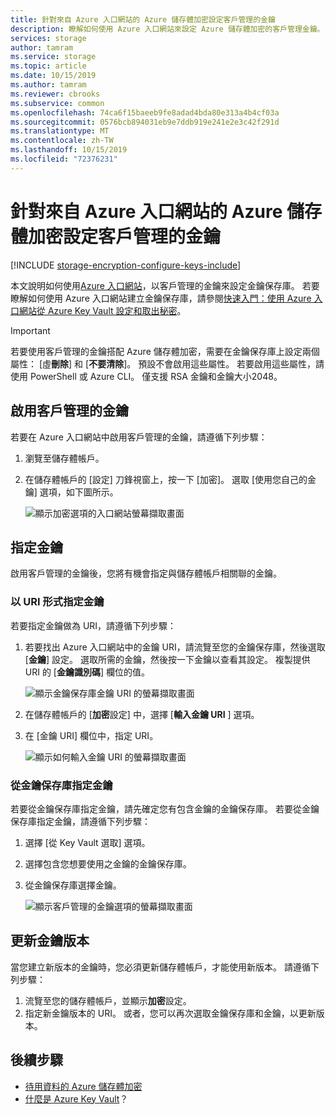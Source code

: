 ```yaml
---
title: 針對來自 Azure 入口網站的 Azure 儲存體加密設定客戶管理的金鑰
description: 瞭解如何使用 Azure 入口網站來設定 Azure 儲存體加密的客戶管理金鑰。 客戶管理的金鑰可讓您建立、輪替、停用及撤銷存取控制。
services: storage
author: tamram
ms.service: storage
ms.topic: article
ms.date: 10/15/2019
ms.author: tamram
ms.reviewer: cbrooks
ms.subservice: common
ms.openlocfilehash: 74ca6f15baeeb9fe8adad4bda80e313a4b4cf03a
ms.sourcegitcommit: 0576bcb894031eb9e7ddb919e241e2e3c42f291d
ms.translationtype: MT
ms.contentlocale: zh-TW
ms.lasthandoff: 10/15/2019
ms.locfileid: "72376231"
---
```

# <a name="configure-customer-managed-keys-for-azure-storage-encryption-from-the-azure-portal"></a>針對來自 Azure 入口網站的 Azure 儲存體加密設定客戶管理的金鑰

[!INCLUDE [storage-encryption-configure-keys-include](../../../includes/storage-encryption-configure-keys-include.md)]

本文說明如何使用[Azure 入口網站](https://portal.azure.com/)，以客戶管理的金鑰來設定金鑰保存庫。 若要瞭解如何使用 Azure 入口網站建立金鑰保存庫，請參閱[快速入門：使用 Azure 入口網站從 Azure Key Vault 設定和取出秘密](../../key-vault/quick-create-portal.md)。 

> [!IMPORTANT]
> 若要使用客戶管理的金鑰搭配 Azure 儲存體加密，需要在金鑰保存庫上設定兩個屬性： [虛**刪除**] 和 [**不要清除**]。 預設不會啟用這些屬性。 若要啟用這些屬性，請使用 PowerShell 或 Azure CLI。
> 僅支援 RSA 金鑰和金鑰大小2048。

## <a name="enable-customer-managed-keys"></a>啟用客戶管理的金鑰

若要在 Azure 入口網站中啟用客戶管理的金鑰，請遵循下列步驟：

1. 瀏覽至儲存體帳戶。
1. 在儲存體帳戶的 [設定] 刀鋒視窗上，按一下 [加密]。 選取 [使用您自己的金鑰] 選項，如下圖所示。

    ![顯示加密選項的入口網站螢幕擷取畫面](./media/storage-encryption-keys-portal/ssecmk1.png)

## <a name="specify-a-key"></a>指定金鑰

啟用客戶管理的金鑰後，您將有機會指定與儲存體帳戶相關聯的金鑰。

### <a name="specify-a-key-as-a-uri"></a>以 URI 形式指定金鑰

若要指定金鑰做為 URI，請遵循下列步驟：

1. 若要找出 Azure 入口網站中的金鑰 URI，請流覽至您的金鑰保存庫，然後選取 [**金鑰**] 設定。 選取所需的金鑰，然後按一下金鑰以查看其設定。 複製提供 URI 的 [**金鑰識別碼**] 欄位的值。

    ![顯示金鑰保存庫金鑰 URI 的螢幕擷取畫面](media/storage-encryption-keys-portal/key-uri-portal.png)

1. 在儲存體帳戶的 [**加密**設定] 中，選擇 [**輸入金鑰 URI** ] 選項。
1. 在 [金鑰 URI] 欄位中，指定 URI。

   ![顯示如何輸入金鑰 URI 的螢幕擷取畫面](./media/storage-encryption-keys-portal/ssecmk2.png)

### <a name="specify-a-key-from-a-key-vault"></a>從金鑰保存庫指定金鑰

若要從金鑰保存庫指定金鑰，請先確定您有包含金鑰的金鑰保存庫。 若要從金鑰保存庫指定金鑰，請遵循下列步驟：

1. 選擇 [從 Key Vault 選取] 選項。
2. 選擇包含您想要使用之金鑰的金鑰保存庫。
3. 從金鑰保存庫選擇金鑰。

   ![顯示客戶管理的金鑰選項的螢幕擷取畫面](./media/storage-encryption-keys-portal/ssecmk3.png)

## <a name="update-the-key-version"></a>更新金鑰版本

當您建立新版本的金鑰時，您必須更新儲存體帳戶，才能使用新版本。 請遵循下列步驟：

1. 流覽至您的儲存體帳戶，並顯示**加密**設定。
1. 指定新金鑰版本的 URI。 或者，您可以再次選取金鑰保存庫和金鑰，以更新版本。

## <a name="next-steps"></a>後續步驟

- [待用資料的 Azure 儲存體加密](storage-service-encryption.md)
- [什麼是 Azure Key Vault](https://docs.microsoft.com/azure/key-vault/key-vault-overview)？
